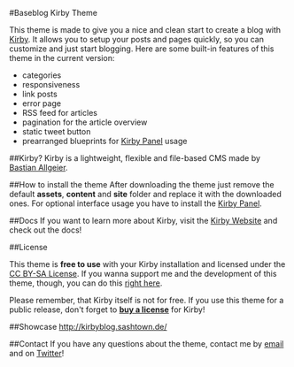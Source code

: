 #Baseblog Kirby Theme

This theme is made to give you a nice and clean start to create a blog with [Kirby](http://getkirby.com). It allows you to setup your posts and pages quickly, so you can customize and just start blogging. Here are some built-in features of this theme in the current version:

- categories
- responsiveness
- link posts
- error page
- RSS feed for articles
- pagination for the article overview
- static tweet button
- prearranged blueprints for [Kirby Panel](http://getkirby.com/panel) usage 

##Kirby?
Kirby is a lightweight, flexible and file-based CMS made by [Bastian Allgeier](http://bastianallgeier.com).

##How to install the theme
After downloading the theme just remove the default **assets**, **content** and **site** folder and replace it with the downloaded ones. For optional interface usage you have to install the [Kirby Panel](https://github.com/bastianallgeier/kirbycms-panel/). 

##Docs
If you want to learn more about Kirby, visit the [Kirby Website](http://getkirby.com) and check out the docs!

##License 

This theme is **free to use** with your Kirby installation and licensed under the [CC BY-SA License](http://creativecommons.org/licenses/by-sa/3.0/). If you wanna support me and the development of this theme, though, you can do this [right here](https://flattr.com/profile/sashtown).

Please remember, that Kirby itself is not for free. If you use this theme for a public release, don't forget to **[buy a license](http://getkirby.com/buy)** for Kirby!

##Showcase
http://kirbyblog.sashtown.de/

##Contact
If you have any questions about the theme, contact me by [email](mailto:mail@sashtown.de) and on [Twitter](http://twitter.com/#!/sashtown)!